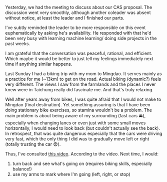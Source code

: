 Yesterday, we had the meeting to discuss about our CAS proposal. The discussion went very smoothly, although another coleader was absent without notice, at least the leader and I finished our parts.

I've subtly reminded the leader to be more responsible on this event euphematically by asking he's availability. He responded with that he'd been very busy with learning machine learning/ doing side projects in the past weeks.

I am grateful that the conversation was peaceful, rational, and efficient. Which maybe it would be better to just tell my feelings immediately next time if anything similar happens.

Last Sunday I had a biking trip with my mom to Mingdao. It serves mainly as a practice for me (~13km) to get on the road. Actual biking (dynamic?) feels very different. The views I saw from the farmlands and the places I never knew were in Taichung really did fascinate me. And that's truly relaxing.

Well after years away from bikes, I was quite afraid that I would not make to Mingdao (final destination). Yet something assuring is that I have been doing stationary bike exercises, so stamina wouldn't be a problem. The main problem is about being aware of my surrounding (fast cars 🚘), especially when changing lanes or even just with some small moves horizontally, I would need to look back (but couldn't actually see the back). In retrospect, that was quite dangerous especially that the cars were driving very fast, which the only thing I did was to gradually move left or right (totally trusting the car 😨).

Thus, I've consulted [this video](https://www.youtube.com/watch?v=8TFCLJaqM1s). According to the video. Next time, I would:
1. turn back and see what's going on (requires biking skills, especially balance!)
2. use my arms to mark where I'm going (left, right, or stop)


